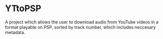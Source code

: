 # YTtoPSP
A project which allows the user to download audio from YouTube videos in a format playable on PSP, sorted by track number, which includes neccesary metadata.
